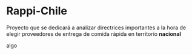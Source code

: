 # Rappi-Chile
Proyecto que se dedicará a analizar directrices importantes a la hora de elegir proveedores de entrega de comida rápida en territorio **nacional**


algo

